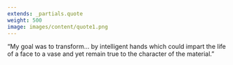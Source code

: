 ```yaml
---
extends: _partials.quote
weight: 500
image: images/content/quote1.png
---
```


“My goal was to transform… by intelligent hands which could impart the life of a face to a vase and yet remain true to the character of the material.”
